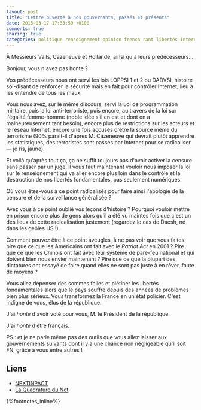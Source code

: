 ```yaml
---
layout: post
title: "Lettre ouverte à nos gouvernants, passés et présents"
date: 2015-03-17 17:33:59 +0100
comments: true
sharing: true
categories: politique renseignement opinion french rant libertés Internet censure
---
```


À Messieurs Valls, Cazeneuve et Hollande, ainsi qu'à leurs prédécesseurs…

Bonjour, vous n'avez pas honte ?
<!--more-->
Vos prédécesseurs nous ont servi les lois LOPPSI 1 et 2 ou DADVSI, histoire soi-disant de renforcer la sécurité mais en fait pour contrôler Internet, lieu à les entendre de tous les maux.

Vous nous avez, sur le même discours, servi la Loi de programmation militaire, puis la loi anti-terroriste, puis encore, au travers de la loi sur l'égalité femme-homme (noble idée s'il en est et dont on a malheureusement tant besoin), encore plus de restrictions sur les acteurs et le réseau Internet, encore une fois accusés d'être la source même du terrorisme (90% parait-il d'après M. Cazeneuve qui devrait plutôt apprendre les statistiques, des terroristes sont passés par Internet pour se radicaliser — je ris, jaune).

Et voilà qu'après tout ça, ça ne suffit toujours pas d'avoir activer la censure sans passer par un juge, il vous faut maintenant vouloir nous imposer la loi sur le renseignement qui va aller encore plus loin dans le contrôle et la destruction de nos libertés fondamentales, pas seulement numériques.

Où vous êtes-vous à ce point radicalisés pour faire ainsi l'apologie de la censure et de la surveillance généralisée ?

Avez vous à ce point oublié vos leçons d'histoire ? Pourquoi vouloir mettre en prison encore plus de gens alors qu'il a été vu maintes fois que c'est un des lieux de cette radicalisation justement (regardez le cas de Daesh, né dans les geôles US !).

Comment pouvez être à ce point aveugles, à ne pas voir que vous faites pire que ce que les Américains ont fait avec le *Patriot Act* en 2001 ? Pire que ce que les Chinois ont fait avec leur système de pare-feu national et qui doivent bien nous envier maintenant ? Pire que ce que la plupart des dictatures ont essayé de faire quand elles ne sont pas juste à en rêver, faute de moyens ?

Vous allez dépenser des sommes folles et piétiner les libertés fondamentales alors que le pays souffre depuis des années de problèmes bien plus sérieux. Vous transformez la France en un état policier. C'est indigne de vous, élus de la république.

J'ai *honte* d'avoir voté pour vous, M. le Président de la république.

J'ai *honte* d'être français.

PS : et je ne parle même pas des outils que vous allez laisser aux gouvernements suivants dont il y a une chance non négligeable qu'il soit FN, grâce à vous entre autres !

Liens
-----
- [NEXTINPACT](http://www.nextinpact.com/news/93476-comment-france-veut-decupler-pouvoirs-renseignement.htm)
- [La Quadrature du Net](http://www.laquadrature.net/fr/renseignement-desastreuse-derive-du-gouvernement-valls-sur-la-surveillance)

{%footnotes_inline%}
